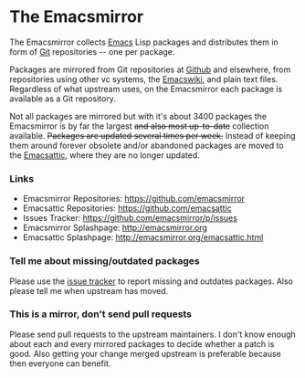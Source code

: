 The Emacsmirror
===============

The Emacsmirror collects [Emacs][emacs] Lisp packages and distributes
them in form of [Git][git] repositories -- one per package.

Packages are mirrored from Git repositories at [Github][github] and
elsewhere, from repositories using other vc systems, the
[Emacswiki][wiki], and plain text files. Regardless of what upstream
uses, on the Emacsmirror each package is available as a Git
repository.

Not all packages are mirrored but with it's about 3400 packages the
Emacsmirror is by far the largest ~~and also most up-to-date~~ collection
available. ~~Packages are updated several times per week.~~ Instead of
keeping them around forever obsolete and/or abandoned packages are
moved to the [Emacsattic][attic], where they are no longer
updated.

### Links

* Emacsmirror Repositories: https://github.com/emacsmirror
* Emacsattic Repositories:  https://github.com/emacsattic
* Issues Tracker:           https://github.com/emacsmirror/p/issues
* Emacsmirror Splashpage:   http://emacsmirror.org
* Emacsattic Splashpage:    http://emacsmirror.org/emacsattic.html

### Tell me about missing/outdated packages

Please use the [issue tracker][issues] to report missing and outdates
packages.  Also please tell me when upstream has moved.

### This is a mirror, don't send pull requests

Please send pull requests to the upstream maintainers.  I don't know
enough about each and every mirrored packages to decide whether a
patch is good.  Also getting your change merged upstream is preferable
because then everyone can benefit.

[mirror]: http://emacsmirror.org
[attic]:  http://emacsmirror.org/emacsattic.html
[emacs]:  http://www.gnu.org/software/emacs/emacs.html
[git]:    http://git-scm.com
[github]: https://github.com
[wiki]:   http://emacswiki.org
[issues]: https://github.com/emacsmirror/p/issues
